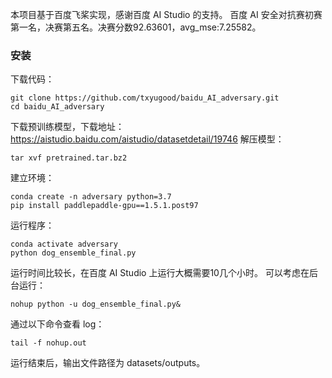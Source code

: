 本项目基于百度飞桨实现，感谢百度 AI Studio 的支持。
百度 AI 安全对抗赛初赛第一名，决赛第五名。决赛分数92.63601，avg_mse:7.25582。

### 安装
下载代码：
```
git clone https://github.com/txyugood/baidu_AI_adversary.git
cd baidu_AI_adversary
```
下载预训练模型，下载地址：https://aistudio.baidu.com/aistudio/datasetdetail/19746
解压模型：
```
tar xvf pretrained.tar.bz2
```
建立环境：
```
conda create -n adversary python=3.7
pip install paddlepaddle-gpu==1.5.1.post97
```
运行程序：
```
conda activate adversary
python dog_ensemble_final.py
```
运行时间比较长，在百度 AI Studio 上运行大概需要10几个小时。
可以考虑在后台运行：
```
nohup python -u dog_ensemble_final.py&
```
通过以下命令查看 log：
```
tail -f nohup.out
```
运行结束后，输出文件路径为 datasets/outputs。

